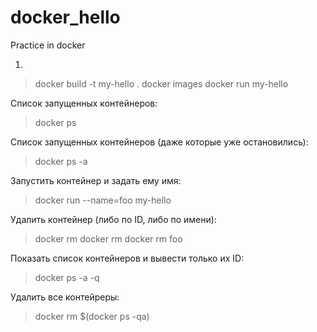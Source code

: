 # docker_hello
Practice in docker


1.
> docker build -t my-hello .
> docker images
> docker run my-hello

Cписок запущенных контейнеров:
> docker ps

Cписок запущенных контейнеров (даже которые уже остановились):
> docker ps -a

Запустить контейнер и задать ему имя:
> docker run --name=foo my-hello

Удалить контейнер (либо по ID, либо по имени):
> docker rm <ID>
> docker rm <NAME>
> docker rm foo

Показать список контейнеров и вывести только их ID:
> docker ps -a -q

Удалить все контейреры:
> docker rm $(docker ps -qa)

